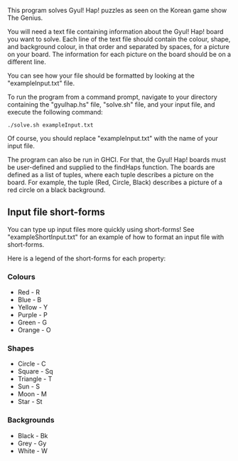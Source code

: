This program solves Gyul! Hap! puzzles as seen on the Korean game show The Genius.

You will need a text file containing information about the Gyul! Hap! board you want to solve. Each line of the text file should contain the colour, shape, and background colour, in that order and separated by spaces, for a picture on your board. The information for each picture on the board should be on a different line. 

You can see how your file should be formatted by looking at the "exampleInput.txt" file.

To run the program from a command prompt, navigate to your directory containing the "gyulhap.hs" file, "solve.sh" file, and your input file, and execute the following command:

`./solve.sh exampleInput.txt`

Of course, you should replace "exampleInput.txt" with the name of your input file.

The program can also be run in GHCI. For that, the Gyul! Hap! boards must be user-defined and supplied to the findHaps function. The boards are defined as a list of tuples, where each tuple describes a picture on the board. For example, the tuple (Red, Circle, Black) describes a picture of a red circle on a black background.

## Input file short-forms

You can type up input files more quickly using short-forms! See "exampleShortInput.txt" for an example of how to format an input file with short-forms.

Here is a legend of the short-forms for each property:

### Colours

- Red - R
- Blue - B
- Yellow - Y
- Purple - P
- Green - G
- Orange - O

### Shapes

- Circle - C
- Square - Sq
- Triangle - T
- Sun - S
- Moon - M
- Star - St

### Backgrounds

- Black - Bk
- Grey - Gy
- White - W